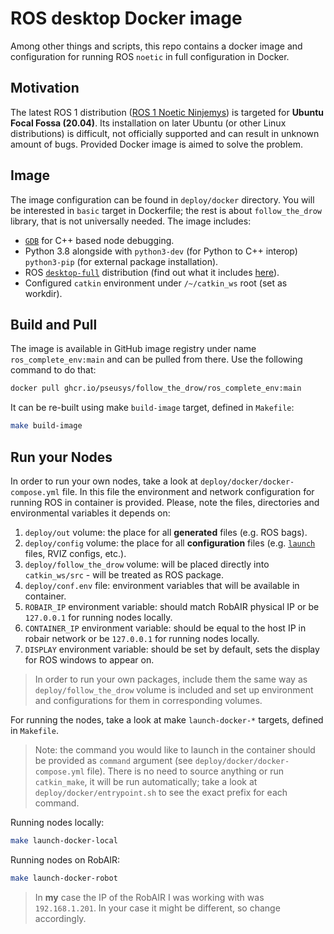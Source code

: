 # ROS desktop Docker image

Among other things and scripts, this repo contains a docker image and configuration for running ROS `noetic` in full configuration in Docker.

## Motivation

The latest ROS 1 distribution ([ROS 1 Noetic Ninjemys](http://wiki.ros.org/noetic/Installation)) is targeted for **Ubuntu Focal Fossa (20.04)**.
Its installation on later Ubuntu (or other Linux distributions) is difficult, not officially supported and can result in unknown amount of bugs.
Provided Docker image is aimed to solve the problem.

## Image

The image configuration can be found in `deploy/docker` directory.
You will be interested in `basic` target in Dockerfile; the rest is about `follow_the_drow` library, that is not universally needed.
The image includes:

- [`GDB`](https://www.sourceware.org/gdb/) for C++ based node debugging.
- Python 3.8 alongside with `python3-dev` (for Python to C++ interop) `python3-pip` (for external package installation).
- ROS [`desktop-full`](https://packages.ubuntu.com/jammy/ros-desktop-full) distribution (find out what it includes [here](https://www.ros.org/reps/rep-0003.html#noetic-ninjemys-may-2020-may-2025)).
- Configured `catkin` environment under `/~/catkin_ws` root (set as workdir).

## Build and Pull

The image is available in GitHub image registry under name `ros_complete_env:main` and can be pulled from there.
Use the following command to do that:

```bash
docker pull ghcr.io/pseusys/follow_the_drow/ros_complete_env:main
```

It can be re-built using make `build-image` target, defined in `Makefile`:

```bash
make build-image
```

## Run your Nodes

In order to run your own nodes, take a look at `deploy/docker/docker-compose.yml` file.
In this file the environment and network configuration for running ROS in container is provided.
Please, note the files, directories and environmental variables it depends on:

1. `deploy/out` volume: the place for all **generated** files (e.g. ROS bags).
2. `deploy/config` volume: the place for all **configuration** files (e.g. [`launch`](http://wiki.ros.org/roslaunch/XML) files, RVIZ configs, etc.).
3. `deploy/follow_the_drow` volume: will be placed directly into `catkin_ws/src` - will be treated as ROS package.
4. `deploy/conf.env` file: environment variables that will be available in container.
5. `ROBAIR_IP` environment variable: should match RobAIR physical IP or be `127.0.0.1` for running nodes locally.
6. `CONTAINER_IP` environment variable:  should be equal to the host IP in robair network or be `127.0.0.1` for running nodes locally.
7. `DISPLAY` environment variable: should be set by default, sets the display for ROS windows to appear on.

> In order to run your own packages, include them the same way as `deploy/follow_the_drow` volume is included and set up environment and configurations for them in corresponding volumes.

For running the nodes, take a look at make `launch-docker-*` targets, defined in `Makefile`.

> Note: the command you would like to launch in the container should be provided as `command` argument (see `deploy/docker/docker-compose.yml` file).
> There is no need to source anything or run `catkin_make`, it will be run automatically; take a look at `deploy/docker/entrypoint.sh` to see the exact prefix for each command.

Running nodes locally:

```bash
make launch-docker-local
```

Running nodes on RobAIR:

```bash
make launch-docker-robot
```

> In **my** case the IP of the RobAIR I was working with was `192.168.1.201`. In your case it might be different, so change accordingly.

